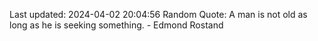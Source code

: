 Last updated: 2024-04-02 20:04:56
Random Quote: A man is not old as long as he is seeking something. - Edmond Rostand